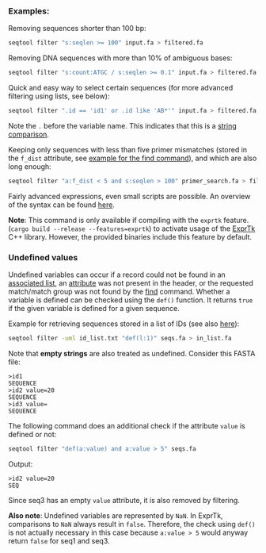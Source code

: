 
### Examples:

Removing sequences shorter than 100 bp:

```bash
seqtool filter "s:seqlen >= 100" input.fa > filtered.fa
```

Removing DNA sequences with more than 10% of ambiguous bases:

```bash
seqtool filter "s:count:ATGC / s:seqlen >= 0.1" input.fa > filtered.fa
```

Quick and easy way to select certain sequences (for more advanced
filtering using lists, see below):

```bash
seqtool filter ".id == 'id1' or .id like 'AB*'" input.fa > filtered.fa
```

Note the `.` before the variable name. This indicates that this is a
[string comparison](variables#string-variables).

Keeping only sequences with less than five primer mismatches (stored in the
`f_dist` attribute, see [example for the find command](find#multiple-patterns)),
and which are also long enough:

```bash
seqtool filter "a:f_dist < 5 and s:seqlen > 100" primer_search.fa > filtered.fa
```

Fairly advanced expressions, even small scripts are possible.
An overview of the syntax can be found
[here](https://github.com/ArashPartow/exprtk/blob/f32d2b4bbb640ea4732b8a7fce1bd9717e9c998b/readme.txt#L44).


**Note**: This command is only available if compiling with the `exprtk` feature.
(`cargo build --release --features=exprtk`) to activate usage of the
[ExprTk](http://www.partow.net/programming/exprtk/) C++ library.
However, the provided binaries include this feature by default.

### Undefined values

Undefined variables can occur if a record could not
be found in an [associated list](lists), an [attribute](attributes) was not present
in the header, or the requested match/match group was not found by
the [find](find) command. Whether a variable is defined can be checked
using the `def()` function. It returns `true` if the given variable is defined for
a given sequence.

Example for retrieving sequences stored in a list of IDs
(see also [here](lists#filtering-given-an-id-list)):


```bash
seqtool filter -uml id_list.txt "def(l:1)" seqs.fa > in_list.fa
```

Note that **empty strings** are also treated as undefined. Consider this
FASTA file:

```
>id1
SEQUENCE
>id2 value=20
SEQUENCE
>id3 value=
SEQUENCE
```

The following command does an additional check if the attribute `value`
is defined or not:

```bash
seqtool filter "def(a:value) and a:value > 5" seqs.fa
```

Output:

```
>id2 value=20
SEQ
```

Since seq3 has an empty `value` attribute, it is also removed by filtering.

**Also note**: Undefined variables are represented by `NaN`. In ExprTk,
comparisons to `NaN` always result in `false`. Therefore, the check using
`def()` is not actually necessary in this case because `a:value > 5` would
anyway return `false` for seq1 and seq3.

